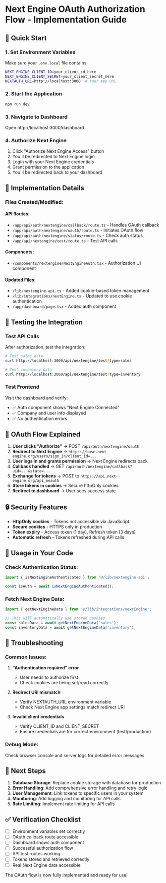 # Next Engine OAuth Authorization Flow - Implementation Guide

## 🚀 Quick Start

### 1. Set Environment Variables
Make sure your `.env.local` file contains:
```bash
NEXT_ENGINE_CLIENT_ID=your_client_id_here
NEXT_ENGINE_CLIENT_SECRET=your_client_secret_here
NEXTAUTH_URL=http://localhost:3000  # Your app URL
```

### 2. Start the Application
```bash
npm run dev
```

### 3. Navigate to Dashboard
Open http://localhost:3000/dashboard

### 4. Authorize Next Engine
1. Click "Authorize Next Engine Access" button
2. You'll be redirected to Next Engine login
3. Login with your Next Engine credentials
4. Grant permission to the application
5. You'll be redirected back to your dashboard

## 🔧 Implementation Details

### Files Created/Modified:

#### API Routes:
- `/app/api/auth/nextengine/callback/route.ts` - Handles OAuth callback
- `/app/api/auth/nextengine/oauth/route.ts` - Initiates OAuth flow
- `/app/api/auth/nextengine/status/route.ts` - Check auth status
- `/app/api/nextengine/test/route.ts` - Test API calls

#### Components:
- `/components/nextengine/NextEngineAuth.tsx` - Authorization UI component

#### Updated Files:
- `/lib/nextengine-api.ts` - Added cookie-based token management
- `/lib/integrations/nextEngine.ts` - Updated to use cookie authentication
- `/app/dashboard/page.tsx` - Added auth component

## 🧪 Testing the Integration

### Test API Calls
After authorization, test the integration:

```bash
# Test sales data
curl http://localhost:3000/api/nextengine/test?type=sales

# Test inventory data
curl http://localhost:3000/api/nextengine/test?type=inventory
```

### Test Frontend
Visit the dashboard and verify:
- ✅ Auth component shows "Next Engine Connected"
- ✅ Company and user info displayed
- ✅ No authentication errors

## 🔄 OAuth Flow Explained

1. **User clicks "Authorize"** → POST `/api/auth/nextengine/oauth`
2. **Redirect to Next Engine** → `https://base.next-engine.org/users/sign_in?client_id=...`
3. **User logs in and grants permission** → Next Engine redirects back
4. **Callback handled** → GET `/api/auth/nextengine/callback?uid=...&state=...`
5. **Exchange for tokens** → POST to `https://api.next-engine.org/api_neauth`
6. **Store tokens in cookies** → Secure httpOnly cookies
7. **Redirect to dashboard** → User sees success state

## 🔒 Security Features

- **HttpOnly cookies** - Tokens not accessible via JavaScript
- **Secure cookies** - HTTPS only in production
- **Token expiry** - Access token (1 day), Refresh token (3 days)
- **Automatic refresh** - Tokens refreshed during API calls

## 🎯 Usage in Your Code

### Check Authentication Status:
```typescript
import { isNextEngineAuthenticated } from '@/lib/nextengine-api';

const isAuth = await isNextEngineAuthenticated();
```

### Fetch Next Engine Data:
```typescript
import { getNextEngineData } from '@/lib/integrations/nextEngine';

// This will automatically use stored cookies
const salesData = await getNextEngineData('sales');
const inventoryData = await getNextEngineData('inventory');
```

## 🚨 Troubleshooting

### Common Issues:

1. **"Authentication required" error**
   - User needs to authorize first
   - Check cookies are being set/read correctly

2. **Redirect URI mismatch**
   - Verify NEXTAUTH_URL environment variable
   - Check Next Engine app settings match redirect URI

3. **Invalid client credentials**
   - Verify CLIENT_ID and CLIENT_SECRET
   - Ensure credentials are for correct environment (test/production)

### Debug Mode:
Check browser console and server logs for detailed error messages.

## 📝 Next Steps

1. **Database Storage**: Replace cookie storage with database for production
2. **Error Handling**: Add comprehensive error handling and retry logic
3. **User Management**: Link tokens to specific users in your system
4. **Monitoring**: Add logging and monitoring for API calls
5. **Rate Limiting**: Implement rate limiting for API calls

## ✅ Verification Checklist

- [ ] Environment variables set correctly
- [ ] OAuth callback route accessible
- [ ] Dashboard shows auth component
- [ ] Successful authorization flow
- [ ] API test routes working
- [ ] Tokens stored and retrieved correctly
- [ ] Real Next Engine data accessible

The OAuth flow is now fully implemented and ready for use!
